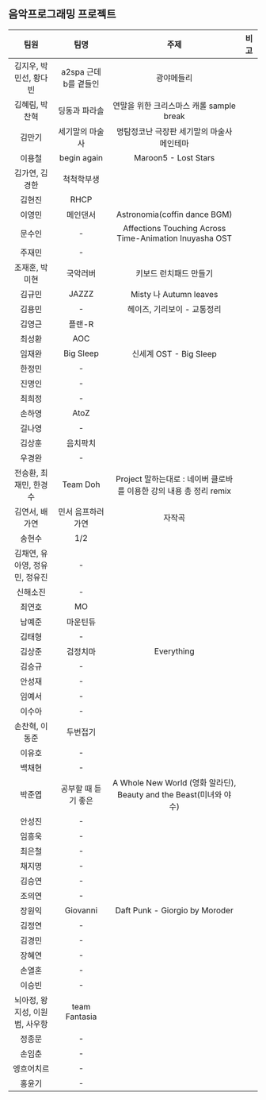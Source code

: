 ## 음악프로그래밍 프로젝트

| 팀원 | 팀명 | 주제 | 비고 |
|:--:|:--:|:--:|:--:|
| 김지우, 박민선, 황다빈  | a2spa 근데 b를 곁들인 | 광야메들리  | |
| 김혜림, 박찬혁  | 딩동과 파라솔 | 연말을 위한 크리스마스 캐롤 sample break | |
| 김만기  | 세기말의 마술사 | 명탐정코난 극장판 세기말의 마술사 메인테마 | | 
| 이용철  | begin again | Maroon5 - Lost Stars | |
| 김가연, 김경한  | 척척학부생 |  | | 
| 김현진  | RHCP |  | | 
| 이영민  | 메인댄서  | Astronomia(coffin dance BGM) | |
| 문수인 | - | Affections Touching Across Time-Animation Inuyasha OST | |
| 주재민 | - |  | |
| 조재훈, 박미현 | 국악러버  | 키보드 런치패드 만들기 | |
| 김규민  | JAZZZ  | Misty 나 Autumn leaves | |
| 김용민 | - | 헤이즈, 기리보이 - 교통정리 | |
| 김영근 | 플랜-R |  | |
| 최성환 | AOC |  | |
| 임재완 | Big Sleep | 신세계 OST - Big Sleep | |
| 한정민 | - |  | |
| 진명인 | - |  | |
| 최희정 | - |  | |
| 손하영 | AtoZ |  | |
| 길나영 | - |  | |
| 김상훈 | 음치팍치 |  | |
| 우경완 | - |  | |
| 전승환, 최재민, 한경수 | Team Doh | Project 말하는대로 : 네이버 클로바를 이용한 강의 내용 총 정리 remix | |
| 김연서, 배가연 | 민서 음프하러 가연 | 자작곡 | |
| 송현수 | 1/2  |  | |
| 김채연, 유아영, 정유민, 정유진 | - |  | |
| 신해소진 | - |  | |
| 최연호 | MO |  | |
| 남예준 | 마운틴듀 |  | |
| 김태형 | - |  | |
| 김상준 | 검정치마 | Everything | |
| 김승규 | - |  | |
| 안성재 | - |  | |
| 임예서 | - |  | |
| 이수아 | - |  | |
| 손찬혁, 이동준 | 두번접기 |  | |
| 이유호 | - |  | |
| 백채현 | - |  | |
| 박준엽 | 공부할 때 듣기 좋은 | A Whole New World (영화 알라딘), Beauty and the Beast(미녀와 야수) | |
| 안성진 | - |  | |
| 임흥욱 | - |  | |
| 최은철 | - |  | |
| 채지명 | - |  | |
| 김승연 | - |  | |
| 조의연 | - |  | |
| 장원익 | Giovanni | Daft Punk - Giorgio by Moroder | |
| 김정연 | - |  | |
| 김경민 | - |  | |
| 장혜연 | - |  | |
| 손열혼 | - |  | |
| 이승빈 | - |  | |
| 뇌아정, 왕지성, 이원범, 사우항 | team Fantasia |  | |
| 정종문 | - |  | |
| 손임춘 | - |  | |
| 엥흐어치르 | - |  | |
| 홍윤기 | - |  | |